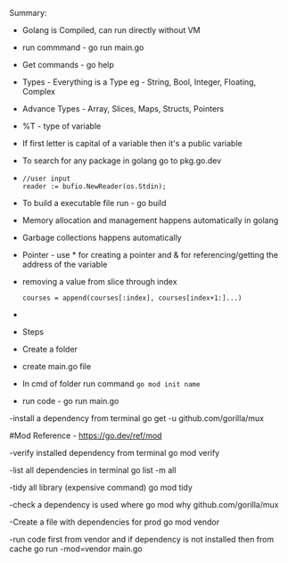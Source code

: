 Summary:

-  Golang is Compiled, can run directly without VM
-  run commmand - go run main.go
-  Get commands - go help
-  Types - Everything is a Type eg - String, Bool, Integer, Floating, Complex
-  Advance Types - Array, Slices, Maps, Structs, Pointers
-  %T - type of variable
-  If first letter is capital of a variable then it's a public variable
-  To search for any package in golang go to pkg.go.dev
-  ```
   //user input
   reader := bufio.NewReader(os.Stdin);
   ```

-  To build a executable file run - go build
-  Memory allocation and management happens automatically in golang
-  Garbage collections happens automatically
-  Pointer - use \* for creating a pointer and & for referencing/getting the address of the variable
-  removing a value from slice through index

   ```
   courses = append(courses[:index], courses[index+1:]...)

   ```

-
-  Steps
-  Create a folder
-  create main.go file
-  In cmd of folder run command `go mod init name`
-  run code - go run main.go


-install a dependency from terminal
 go get -u github.com/gorilla/mux

 #Mod Reference - https://go.dev/ref/mod

 -verify installed dependency from terminal
 go mod verify

 -list all dependencies in terminal
 go list -m all

 -tidy all library (expensive command)
 go mod tidy

 -check a dependency is used where 
 go mod why github.com/gorilla/mux

 -Create a file with dependencies for prod 
 go mod vendor

 -run code first from vendor and if dependency is not installed then from cache 
 go run -mod=vendor main.go  
